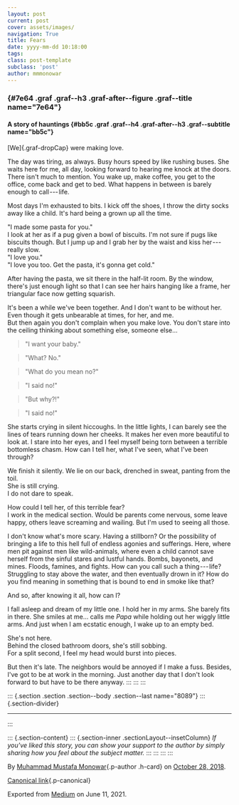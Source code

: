 ```yaml
---
layout: post
current: post
cover: assets/images/
navigation: True
title: Fears
date: yyyy-mm-dd 10:18:00
tags: 
class: post-template
subclass: 'post'
author: mmmonowar
---
```


###  {#7e64 .graf .graf--h3 .graf-after--figure .graf--title name="7e64"}

#### A story of hauntings {#bb5c .graf .graf--h4 .graf-after--h3 .graf--subtitle name="bb5c"}

[We]{.graf-dropCap} were making love.

The day was tiring, as always. Busy hours speed by like rushing buses.
She waits here for me, all day, looking forward to hearing me knock at
the doors.\
There isn't much to mention. You wake up, make coffee, you get to the
office, come back and get to bed. What happens in between is barely
enough to call --- life.

Most days I'm exhausted to bits. I kick off the shoes, I throw the dirty
socks away like a child. It's hard being a grown up all the time.

"I made some pasta for you."\
I look at her as if a pug given a bowl of biscuits. I'm not sure if pugs
like biscuits though. But I jump up and I grab her by the waist and kiss
her --- really slow.\
"I love you."\
"I love you too. Get the pasta, it's gonna get cold."

After having the pasta, we sit there in the half-lit room. By the
window, there's just enough light so that I can see her hairs hanging
like a frame, her triangular face now getting squarish.

It's been a while we've been together. And I don't want to be without
her.\
Even though it gets unbearable at times, for her, and me.\
But then again you don't complain when you make love. You don't stare
into the ceiling thinking about something else, someone else...

> "I want your baby."

> "What? No."

> "What do you mean no?"

> "I said no!"

> "But why?!"

> "I said no!"

She starts crying in silent hiccoughs. In the little lights, I can
barely see the lines of tears running down her cheeks. It makes her even
more beautiful to look at. I stare into her eyes, and I feel myself
being torn between a terrible bottomless chasm. How can I tell her, what
I've seen, what I've been through?

We finish it silently. We lie on our back, drenched in sweat, panting
from the toil.\
She is still crying. \
I do not dare to speak.

How could I tell her, of this terrible fear? \
I work in the medical section. Would be parents come nervous, some leave
happy, others leave screaming and wailing. But I'm used to seeing all
those.

I don't know what's more scary. Having a stillborn? Or the possibility
of bringing a life to this hell full of endless agonies and sufferings.
Here, where men pit against men like wild-animals, where even a child
cannot save herself from the sinful stares and lustful hands. Bombs,
bayonets, and mines. Floods, famines, and fights. How can you call such
a thing --- life? Struggling to stay above the water, and then
eventually drown in it? How do you find meaning in something that is
bound to end in smoke like that?

And so, after knowing it all, how can I?

I fall asleep and dream of my little one. I hold her in my arms. She
barely fits in there. She smiles at me... calls me *Papa* while holding
out her wiggly little arms. And just when I am ecstatic enough, I wake
up to an empty bed.

She's not here. \
Behind the closed bathroom doors, she's still sobbing.\
For a split second, I feel my head would burst into pieces.

But then it's late. The neighbors would be annoyed if I make a fuss.
Besides, I've got to be at work in the morning. Just another day that I
don't look forward to but have to be there anyway.
:::
:::
:::

::: {.section .section .section--body .section--last name="8089"}
::: {.section-divider}

------------------------------------------------------------------------
:::

::: {.section-content}
::: {.section-inner .sectionLayout--insetColumn}
*If you've liked this story, you can show your support to the author by
simply sharing how you feel about the subject matter.*
:::
:::
:::
:::

By [Muhammad Mustafa Monowar](https://medium.com/@mmmonowar){.p-author
.h-card} on [October 28, 2018](https://medium.com/p/1246a73cb2b).

[Canonical
link](https://medium.com/@mmmonowar/fears-1246a73cb2b){.p-canonical}

Exported from [Medium](https://medium.com) on June 11, 2021.
